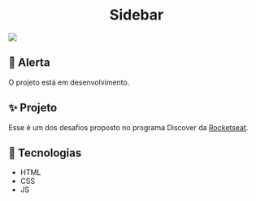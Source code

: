 <h1 align="center">Sidebar</h1>

<img src="https://ik.imagekit.io/gczsuhmv3/Discover_Challengs/01-Sidebar/sidebarsvg?updatedAt=1636052057500" />

## :rotating_light: Alerta 

O projeto está em desenvolvimento.

## :sparkles: Projeto

Esse é um dos desafios proposto no programa Discover da [Rocketseat](https://rocketseat.com.br/discover).

## :rocket: Tecnologias

- HTML 
- CSS
- JS
